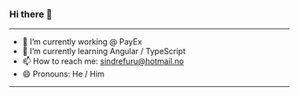 ### Hi there 👋

<!--
**siifux/siifux** is a ✨ _special_ ✨ repository because its `README.md` (this file) appears on your GitHub profile.
-->

----

- 🔭 I’m currently working @ PayEx
- 🌱 I’m currently learning Angular / TypeScript
- 📫 How to reach me: sindrefuru@hotmail.no
- 😄 Pronouns: He / Him

----

